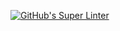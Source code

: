 [![GitHub's Super Linter](https://github.com/KestrelBryce/Unit1-03-HTML-Style/workflows/GitHub's%20Super%20Linter/badge.svg)](https://github.com/KestrelBryce/Unit1-03-HTML-Style/actions)